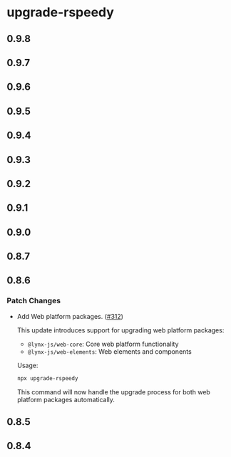 # upgrade-rspeedy

## 0.9.8

## 0.9.7

## 0.9.6

## 0.9.5

## 0.9.4

## 0.9.3

## 0.9.2

## 0.9.1

## 0.9.0

## 0.8.7

## 0.8.6

### Patch Changes

- Add Web platform packages. ([#312](https://github.com/lynx-family/lynx-stack/pull/312))

  This update introduces support for upgrading web platform packages:

  - `@lynx-js/web-core`: Core web platform functionality
  - `@lynx-js/web-elements`: Web elements and components

  Usage:

  ```bash
  npx upgrade-rspeedy
  ```

  This command will now handle the upgrade process for both web platform packages automatically.

## 0.8.5

## 0.8.4
